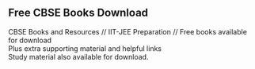 ## Free CBSE Books Download

CBSE Books and Resources // IIT-JEE Preparation // Free books available for download <br>
Plus extra supporting material and helpful links <br>
Study material also available for download. <br>


